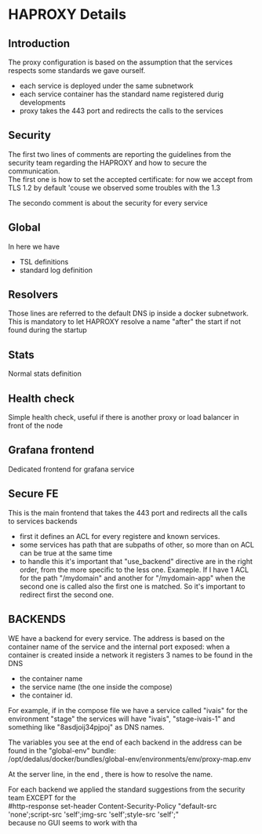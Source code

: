 # HAPROXY Details

## Introduction
The proxy configuration is based on the assumption that the services respects some standards we gave ourself.<br>
- each service is deployed under the same subnetwork
- each service container has the standard name registered durig developments
- proxy takes the 443 port and redirects the calls to the services

## Security
The first two lines of comments are reporting the guidelines from the security team regarding the HAPROXY and how to secure the communication.<br>
The first one is how to set the accepted certificate: for now we accept from TLS 1.2 by default 'couse we observed some troubles with the 1.3

The secondo comment is about the security for every service

## Global
In here we have
- TSL definitions
- standard log definition

## Resolvers
Those lines are referred to the default DNS ip inside a docker subnetwork.
This is mandatory to let HAPROXY resolve a name "after" the start if not found during the startup

## Stats
Normal stats definition

## Health check
Simple health check, useful if there is another proxy or load balancer in front of the node

## Grafana frontend
Dedicated frontend for grafana service

## Secure FE
This is the main frontend that takes the 443 port and redirects all the calls to services backends  

- first it defines an ACL for every registere and known services.
- some services has path that are subpaths of other, so more than on ACL can be true at the same time
- to handle this it's important that "use_backend" directive are in the right order, from the more specific to the less one. Exameple. If I have 1 ACL for the path "/mydomain" and another for "/mydomain-app" when the second one is called also the first one is matched. So it's important to redirect first the second one.

## BACKENDS
WE have a backend for every service. The address is based on the container name of the service and the internal port exposed: when a container is created inside a network it registers 3 names to be found in the DNS
- the container name
- the service name (the one inside the compose)
- the container id.

For example, if in the compose file we have a service called "ivais" for the environment "stage" the services will have "ivais", "stage-ivais-1" and something like "8asdjoij34pjpoj" as DNS names.

The variables you see at the end of each backend in the address can be found in the "global-env" bundle:<br>
/opt/dedalus/docker/bundles/global-env/environments/env/proxy-map.env

At the server line, in the end  , there is how to resolve the name.

For each backend we applied the standard suggestions from the security team EXCEPT for the <br>
#http-response set-header Content-Security-Policy "default-src 'none';script-src 'self';img-src 'self';style-src 'self';"<br>
because no GUI seems to work with tha
